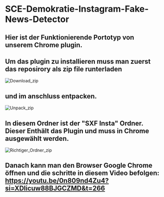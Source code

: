 # SCE-Demokratie-Instagram-Fake-News-Detector
## Hier ist der Funktionierende Portotyp von unserem Chrome plugin.
## Um das plugin zu installieren muss man zuerst das reposirory als zip file runterladen

![Download_zip](https://github.com/user-attachments/assets/7bdca868-8eb2-41fe-8aab-1baadc9e0f59)

## und im anschluss entpacken.

![Unpack_zip](https://github.com/user-attachments/assets/2dbdb76d-4be7-4569-8c0f-2cace0de943a)

## In diesem Ordner ist der "SXF Insta" Ordner. Dieser Enthält das Plugin und muss in Chrome ausgewählt werden.

![Richtiger_Ordner_zip](https://github.com/user-attachments/assets/2873b22c-1d0e-44ac-8062-cb41b8902311)

## Danach kann man den Browser Google Chrome öffnen und die schritte in diesem Video befolgen: https://youtu.be/0n809nd4Zu4?si=XDIicuw88BJGCZMD&t=266

